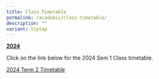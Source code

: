 ```yaml
---
title: Class Timetable
permalink: /academic/class-timetable/
description: ""
variant: tiptap
---
```

<p><strong><u>2024</u></strong>
</p>
<p>Click on the link below for the 2024 Sem 1 Class timetable.</p>
<p><a href="/files/2024/2024_Term_2_Timetable__Class__v18__Term_2_.pdf" rel="noopener noreferrer nofollow" target="_blank">2024 Term 2 Timetable</a>
</p>
<p></p>
<p></p>
<p></p>
